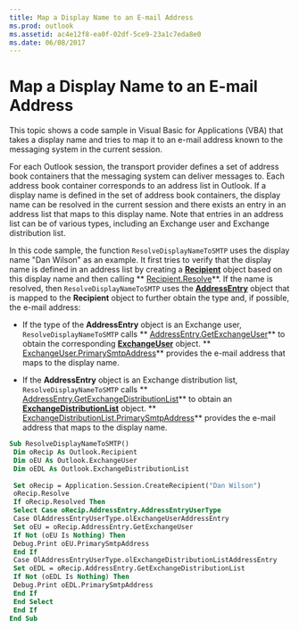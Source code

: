 ```yaml
---
title: Map a Display Name to an E-mail Address
ms.prod: outlook
ms.assetid: ac4e12f8-ea0f-02df-5ce9-23a1c7eda8e0
ms.date: 06/08/2017
---
```



# Map a Display Name to an E-mail Address

This topic shows a code sample in Visual Basic for Applications (VBA) that takes a display name and tries to map it to an e-mail address known to the messaging system in the current session. 

For each Outlook session, the transport provider defines a set of address book containers that the messaging system can deliver messages to. Each address book container corresponds to an address list in Outlook. If a display name is defined in the set of address book containers, the display name can be resolved in the current session and there exists an entry in an address list that maps to this display name. Note that entries in an address list can be of various types, including an Exchange user and Exchange distribution list.

In this code sample, the function  `ResolveDisplayNameToSMTP` uses the display name "Dan Wilson" as an example. It first tries to verify that the display name is defined in an address list by creating a **[Recipient](recipient-object-outlook.md)** object based on this display name and then calling ** [Recipient.Resolve](recipient-resolve-method-outlook.md)**. If the name is resolved, then  `ResolveDisplayNameToSMTP` uses the **[AddressEntry](addressentry-object-outlook.md)** object that is mapped to the **Recipient** object to further obtain the type and, if possible, the e-mail address:


- If the type of the  **AddressEntry** object is an Exchange user, `ResolveDisplayNameToSMTP` calls ** [AddressEntry.GetExchangeUser](addressentry-getexchangeuser-method-outlook.md)** to obtain the corresponding **[ExchangeUser](exchangeuser-object-outlook.md)** object. ** [ExchangeUser.PrimarySmtpAddress](exchangeuser-primarysmtpaddress-property-outlook.md)** provides the e-mail address that maps to the display name.
    
- If the  **AddressEntry** object is an Exchange distribution list, `ResolveDisplayNameToSMTP` calls ** [AddressEntry.GetExchangeDistributionList](addressentry-getexchangedistributionlist-method-outlook.md)** to obtain an **[ExchangeDistributionList](exchangedistributionlist-object-outlook.md)** object. ** [ExchangeDistributionList.PrimarySmtpAddress](exchangedistributionlist-primarysmtpaddress-property-outlook.md)** provides the e-mail address that maps to the display name.
    




```vb
Sub ResolveDisplayNameToSMTP() 
 Dim oRecip As Outlook.Recipient 
 Dim oEU As Outlook.ExchangeUser 
 Dim oEDL As Outlook.ExchangeDistributionList 
 
 Set oRecip = Application.Session.CreateRecipient("Dan Wilson") 
 oRecip.Resolve 
 If oRecip.Resolved Then 
 Select Case oRecip.AddressEntry.AddressEntryUserType 
 Case OlAddressEntryUserType.olExchangeUserAddressEntry 
 Set oEU = oRecip.AddressEntry.GetExchangeUser 
 If Not (oEU Is Nothing) Then 
 Debug.Print oEU.PrimarySmtpAddress 
 End If 
 Case OlAddressEntryUserType.olExchangeDistributionListAddressEntry 
 Set oEDL = oRecip.AddressEntry.GetExchangeDistributionList 
 If Not (oEDL Is Nothing) Then 
 Debug.Print oEDL.PrimarySmtpAddress 
 End If 
 End Select 
 End If 
End Sub
```


